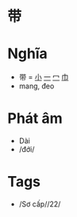 # 带

# Nghĩa
* 带 = [小](小.md) [一](一.md) [冖](冖.md) [巾](巾.md)
* mang, đeo

# Phát âm
* Dài
*  /đới/

# Tags
* /Sơ cấp//22/

<script>window.HANZI_FIELD='带';</script>
